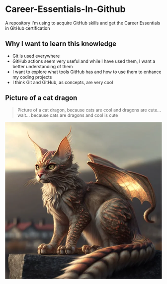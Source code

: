 # Career-Essentials-In-Github
A repository I'm using to acquire GitHub skills and get the Career Essentials in GitHub certification

## Why I want to learn this knowledge
- Git is used everywhere
- GitHub actions seem very useful and while I have used them, I want a better understanding of them
- I want to explore what tools GitHub has and how to use them to enhance my coding projects
- I think Git and GitHub, as concepts, are very cool

## Picture of a cat dragon
> Picture of a cat dragon, because cats are cool and dragons are cute... wait... because cats are dragons and cool is cute

![A cat with dragon wings](./images/dragon-cat.webp)
